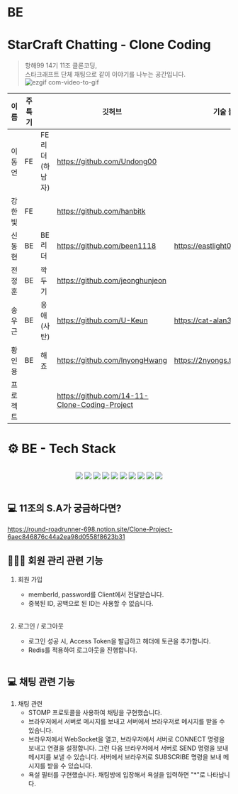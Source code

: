 # BE

# StarCraft Chatting - Clone Coding

> 항해99 14기 11조 클론코딩, <br>
> 스타크래프트 단체 채팅으로 같이 이야기를 나누는 공간입니다.
> ![ezgif com-video-to-gif](https://github.com/14-11-Clone-Coding-Project/BE/assets/123082067/a1bb6c0f-71ae-4670-85b1-7eba88db0a9b)

| 이름 | 주특기 |  | 깃허브 | 기술 블로그 |
| --- | --- | --- | --- | --- |
| 이동언 | FE | FE 리더(하남자) | https://github.com/Undong00 |  |
| 강한빛 | FE |  | https://github.com/hanbitk |  |
| 신동현 | BE | BE 리더 | https://github.com/been1118 | https://eastlight0418.tistory.com/ |
| 전정훈 | BE | 깍두기 | https://github.com/jeonghunjeon |  |
| 송우근 | BE | 응애(사탄) | https://github.com/U-Keun | https://cat-alan3.tistory.com/ |
| 황인용 | BE | 해죠 | https://github.com/InyongHwang | https://2nyongs.tistory.com/ |
| 프로젝트 |  |  | https://github.com/14-11-Clone-Coding-Project |  |
# ⚙️ BE - Tech Stack
<br>
<div align=center> 
<img src="https://img.shields.io/badge/java-007396?style=for-the-badge&logo=JAVA&logoColor=white"> 
<img src="https://img.shields.io/badge/SPRING BOOT-6DB33F?style=for-the-badge&logo=SPRING BOOT&logoColor=white">
<img src="https://img.shields.io/badge/springsecurity-6DB33F?style=for-the-badge&logo=springsecurity&logoColor=white">
<img src="https://img.shields.io/badge/MariaDB-4479A1?style=for-the-badge&logo=mariaDB&logoColor=white">
<img src="https://img.shields.io/badge/redis-DC382D?style=for-the-badge&logo=redis&logoColor=white">
<img src="https://img.shields.io/badge/git-F05032?style=for-the-badge&logo=git&logoColor=white">
<img src="https://img.shields.io/badge/github-181717?style=for-the-badge&logo=github&logoColor=white">
<img src="https://img.shields.io/badge/amazonrds-527FFF?style=for-the-badge&logo=amazonrds&logoColor=white">
<img src="https://img.shields.io/badge/WebSocket-FF9900?style=for-the-badge&logo=websocket&logoColor=white">
<img src="https://img.shields.io/badge/STOMP-FF6699?style=for-the-badge&logo=stomp&logoColor=white">

</div>

<br>

## 💻 11조의 S.A가 궁금하다면?
https://round-roadrunner-698.notion.site/Clone-Project-6aec846876c44a2ea98d0558f8623b31
<br>

## 🧑‍🤝‍🧑 회원 관리 관련 기능
1. 회원 가입<br>
    - memberId, password를 Client에서 전달받습니다.<br>
    - 중복된 ID, 공백으로 된 ID는 사용할 수 없습니다.<br>
      <br>

2. 로그인 / 로그아웃<br>
   - 로그인 성공 시, Access Token을 발급하고 헤더에 토큰을 추가합니다.<br>
   - Redis를 적용하여 로그아웃을 진행합니다.<br>
   <br>

## 💻 채팅 관련 기능
1. 채팅 관련<br>
   - STOMP 프로토콜을 사용하여 채팅을 구현했습니다.<br>
   - 브라우저에서 서버로 메시지를 보내고 서버에서 브라우저로 메시지를 받을 수 있습니다.<br>
   - 브라우저에서 WebSocket을 열고, 브라우저에서 서버로 CONNECT 명령을 보내고 연결을 설정합니다. 그런 다음 브라우저에서 서버로 SEND 명령을 보내 메시지를 보낼 수 있습니다. 서버에서 브라우저로 SUBSCRIBE 명령을 보내 메시지를 받을 수 있습니다.<br>
   - 욕설 필터를 구현했습니다. 채팅방에 입장해서 욕설을 입력하면 "*"로 나타납니다.<br>
